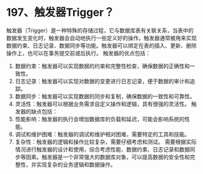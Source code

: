 # 197、触发器Trigger？

 触发器（Trigger）是一种特殊的存储过程，它与数据库表有关联关系，当表中的数据发生变化时，触发器会自动地执行一些定义好的操作。触发器通常被用来实现数据约束、日志记录、数据同步等功能。触发器可以绑定在表的插入、更新、删除操作上，也可以在事务提交前或后执行。 触发器的优点包括：

1. 数据约束：触发器可以实现数据的约束和完整性检查，确保数据的正确性和一致性。
2. 日志记录：触发器可以实现对数据的变更进行日志记录，便于数据的审计和追踪。
3. 数据同步：触发器可以实现数据的同步和复制，确保数据的一致性和可靠性。
4. 灵活性：触发器可以根据业务需求自定义操作和逻辑，具有很强的灵活性。 触发器的缺点包括：
5. 性能影响：触发器的执行会增加数据库的负载和延迟，可能会影响系统的性能。
6. 调试和维护困难：触发器的调试和维护相对困难，需要特定的工具和技能。
7. 复杂性：触发器的逻辑和操作比较复杂，需要仔细考虑和测试。 需要根据实际情况进行触发器的设计和使用，综合考虑性能、数据约束、日志记录和数据同步等因素。触发器是一个非常强大的数据库对象，可以提高数据的安全性和完整性，并实现复杂的业务逻辑和数据操作。

